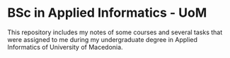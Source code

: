 # BSc in Applied Informatics - UoM

This repository includes my notes of some courses
and several tasks that were assigned to me during my undergraduate
degree in Applied Informatics of University of Macedonia.